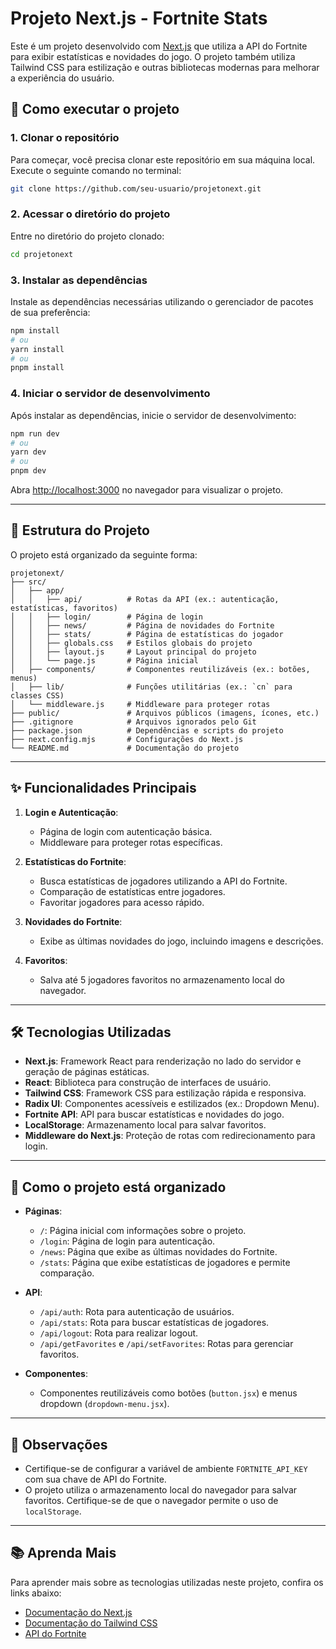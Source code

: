 # Projeto Next.js - Fortnite Stats

Este é um projeto desenvolvido com [Next.js](https://nextjs.org) que utiliza a API do Fortnite para exibir estatísticas e novidades do jogo. O projeto também utiliza Tailwind CSS para estilização e outras bibliotecas modernas para melhorar a experiência do usuário.

## 🚀 Como executar o projeto

### 1. Clonar o repositório
Para começar, você precisa clonar este repositório em sua máquina local. Execute o seguinte comando no terminal:

```bash
git clone https://github.com/seu-usuario/projetonext.git
```

### 2. Acessar o diretório do projeto
Entre no diretório do projeto clonado:

```bash
cd projetonext
```

### 3. Instalar as dependências
Instale as dependências necessárias utilizando o gerenciador de pacotes de sua preferência:

```bash
npm install
# ou
yarn install
# ou
pnpm install
```

### 4. Iniciar o servidor de desenvolvimento
Após instalar as dependências, inicie o servidor de desenvolvimento:

```bash
npm run dev
# ou
yarn dev
# ou
pnpm dev
```

Abra [http://localhost:3000](http://localhost:3000) no navegador para visualizar o projeto.

---

## 📂 Estrutura do Projeto

O projeto está organizado da seguinte forma:

```
projetonext/
├── src/
│   ├── app/
│   │   ├── api/          # Rotas da API (ex.: autenticação, estatísticas, favoritos)
│   │   ├── login/        # Página de login
│   │   ├── news/         # Página de novidades do Fortnite
│   │   ├── stats/        # Página de estatísticas do jogador
│   │   ├── globals.css   # Estilos globais do projeto
│   │   ├── layout.js     # Layout principal do projeto
│   │   └── page.js       # Página inicial
│   ├── components/       # Componentes reutilizáveis (ex.: botões, menus)
│   ├── lib/              # Funções utilitárias (ex.: `cn` para classes CSS)
│   └── middleware.js     # Middleware para proteger rotas
├── public/               # Arquivos públicos (imagens, ícones, etc.)
├── .gitignore            # Arquivos ignorados pelo Git
├── package.json          # Dependências e scripts do projeto
├── next.config.mjs       # Configurações do Next.js
└── README.md             # Documentação do projeto
```

---

## ✨ Funcionalidades Principais

1. **Login e Autenticação**:
   - Página de login com autenticação básica.
   - Middleware para proteger rotas específicas.

2. **Estatísticas do Fortnite**:
   - Busca estatísticas de jogadores utilizando a API do Fortnite.
   - Comparação de estatísticas entre jogadores.
   - Favoritar jogadores para acesso rápido.

3. **Novidades do Fortnite**:
   - Exibe as últimas novidades do jogo, incluindo imagens e descrições.

4. **Favoritos**:
   - Salva até 5 jogadores favoritos no armazenamento local do navegador.

---

## 🛠️ Tecnologias Utilizadas

- **Next.js**: Framework React para renderização no lado do servidor e geração de páginas estáticas.
- **React**: Biblioteca para construção de interfaces de usuário.
- **Tailwind CSS**: Framework CSS para estilização rápida e responsiva.
- **Radix UI**: Componentes acessíveis e estilizados (ex.: Dropdown Menu).
- **Fortnite API**: API para buscar estatísticas e novidades do jogo.
- **LocalStorage**: Armazenamento local para salvar favoritos.
- **Middleware do Next.js**: Proteção de rotas com redirecionamento para login.

---

## 📖 Como o projeto está organizado

- **Páginas**:
  - `/`: Página inicial com informações sobre o projeto.
  - `/login`: Página de login para autenticação.
  - `/news`: Página que exibe as últimas novidades do Fortnite.
  - `/stats`: Página que exibe estatísticas de jogadores e permite comparação.

- **API**:
  - `/api/auth`: Rota para autenticação de usuários.
  - `/api/stats`: Rota para buscar estatísticas de jogadores.
  - `/api/logout`: Rota para realizar logout.
  - `/api/getFavorites` e `/api/setFavorites`: Rotas para gerenciar favoritos.

- **Componentes**:
  - Componentes reutilizáveis como botões (`button.jsx`) e menus dropdown (`dropdown-menu.jsx`).

---

## 📝 Observações

- Certifique-se de configurar a variável de ambiente `FORTNITE_API_KEY` com sua chave de API do Fortnite.
- O projeto utiliza o armazenamento local do navegador para salvar favoritos. Certifique-se de que o navegador permite o uso de `localStorage`.

---

## 📚 Aprenda Mais

Para aprender mais sobre as tecnologias utilizadas neste projeto, confira os links abaixo:

- [Documentação do Next.js](https://nextjs.org/docs)
- [Documentação do Tailwind CSS](https://tailwindcss.com/docs)
- [API do Fortnite](https://fortnite-api.com/)